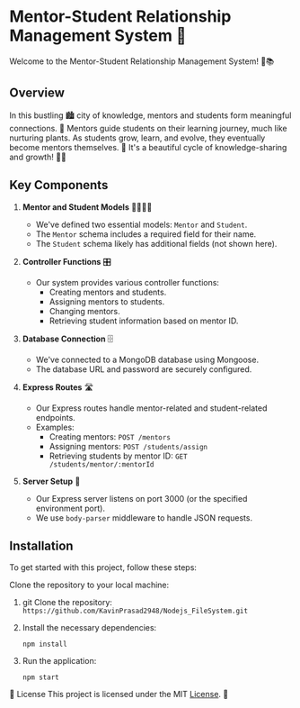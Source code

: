 # Mentor-Student Relationship Management System 🌟

Welcome to the Mentor-Student Relationship Management System! 🤝📚

## Overview
In this bustling 🏙️ city of knowledge, mentors and students form meaningful connections. 🌱 Mentors guide students on their learning journey, much like nurturing plants. As students grow, learn, and evolve, they eventually become mentors themselves. 🌟 It's a beautiful cycle of knowledge-sharing and growth! 🌱🌟

## Key Components
1. **Mentor and Student Models** 🧑‍🏫👩‍🎓
   - We've defined two essential models: `Mentor` and `Student`.
   - The `Mentor` schema includes a required field for their name.
   - The `Student` schema likely has additional fields (not shown here).

2. **Controller Functions** 🎛️
   - Our system provides various controller functions:
     - Creating mentors and students.
     - Assigning mentors to students.
     - Changing mentors.
     - Retrieving student information based on mentor ID.

3. **Database Connection** 🗄️
   - We've connected to a MongoDB database using Mongoose.
   - The database URL and password are securely configured.

4. **Express Routes** 🛣️
   - Our Express routes handle mentor-related and student-related endpoints.
   - Examples:
     - Creating mentors: `POST /mentors`
     - Assigning mentors: `POST /students/assign`
     - Retrieving students by mentor ID: `GET /students/mentor/:mentorId`

5. **Server Setup** 🚀
   - Our Express server listens on port 3000 (or the specified environment port).
   - We use `body-parser` middleware to handle JSON requests.

## Installation
To get started with this project, follow these steps:

Clone the repository to your local machine:
1. git Clone the repository:
     ``` https://github.com/KavinPrasad2948/Nodejs_FileSystem.git```

2. Install the necessary dependencies:
   
     ```npm install```

3. Run the application:
    
    ```npm start```

📜 License
This project is licensed under the MIT [License](https://github.com/KavinPrasad2948/Nodejs_FileSystem.git). 🌟